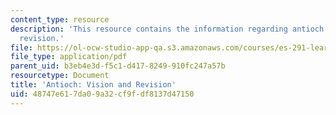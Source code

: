 ```yaml
---
content_type: resource
description: 'This resource contains the information regarding antioch: vision and
  revision.'
file: https://ol-ocw-studio-app-qa.s3.amazonaws.com/courses/es-291-learning-seminar-experiments-in-education-spring-2003/48747e617da09a32cf9fdf8137d47150_MITES_291S03_4a_antioch.pdf
file_type: application/pdf
parent_uid: b3eb4e3d-f5c1-d417-8249-910fc247a57b
resourcetype: Document
title: 'Antioch: Vision and Revision'
uid: 48747e61-7da0-9a32-cf9f-df8137d47150
---
```

